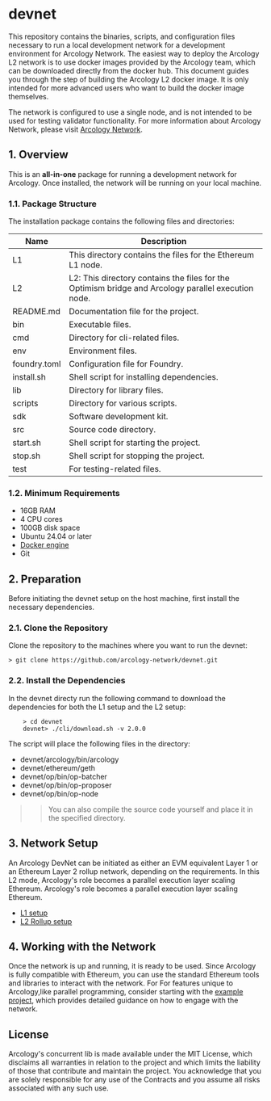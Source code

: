 # devnet

This repository contains the binaries, scripts, and configuration files necessary to run a local development network for a development environment for Arcology Network. The easiest way to deploy the Arcology L2 network is to use docker images provided by the Arcology team, which can be downloaded directly from the docker hub. This document guides you through the step of building the Arcology L2 docker image. It is only intended for more advanced users who want to build the docker image themselves.

The network is configured to use a single node, and is not intended to be used for testing validator functionality. For more information about Arcology Network, please visit [Arcology Network](https://doc.arcology.network/).

## 1. Overview

This is an **all-in-one** package for running a development network for Arcology. Once installed, the network will be running on your local machine. 

### 1.1. Package Structure

The installation package contains the following files and directories:

| Name         | Description                                   |
|--------------|---------------------------------------------- |
| L1           | This directory contains the files for the Ethereum L1 node.  |
| L2           | L2: This directory contains the files for the Optimism bridge and Arcology parallel execution node. |
| README.md    | Documentation file for the project.           |
| bin          | Executable files.        |
| cmd          | Directory for cli-related files.          |
| env          | Environment files.      |
| foundry.toml | Configuration file for Foundry.               |
| install.sh   | Shell script for installing dependencies.     |
| lib          | Directory for library files.                  |
| scripts      | Directory for various scripts.                |
| sdk          | Software development kit.                     |
| src          | Source code directory.                        |
| start.sh     | Shell script for starting the project.        |
| stop.sh      | Shell script for stopping the project.        |
| test         | For testing-related files.          |

### 1.2. Minimum Requirements

- 16GB RAM
- 4 CPU cores
- 100GB disk space
- Ubuntu 24.04 or later
- [Docker engine](https://docs.docker.com/engine/install/ubuntu/)
- Git

## 2. Preparation

Before initiating the devnet setup on the host machine, first install the necessary dependencies.

### 2.1. Clone the Repository

Clone the repository to the machines where you want to run the devnet:

```shell
> git clone https://github.com/arcology-network/devnet.git
```

### 2.2. Install the Dependencies

In the devnet directy run the following command to download the dependencies for both the L1 setup and the L2 setup:

```shell
    > cd devnet
    devnet> ./cli/download.sh -v 2.0.0
```

The script will place the following files in the directory:

- devnet/arcology/bin/arcology
- devnet/ethereum/geth
- devnet/op/bin/op-batcher
- devnet/op/bin/op-proposer
- devnet/op/bin/op-node

>> You can also compile the source code yourself and place it in the specified directory.

## 3. Network Setup

An Arcology DevNet can be initiated as either an EVM equivalent Layer 1 or an Ethereum Layer 2 rollup network, depending on the requirements. In this L2 mode, Arcology's role becomes a parallel execution layer scaling Ethereum. Arcology's role becomes a parallel execution layer scaling Ethereum.

- [L1 setup](./docs/l1.md)
- [L2 Rollup setup](./docs/l2.md)

## 4. Working with the Network

Once the network is up and running, it is ready to be used. Since Arcology is fully compatible with Ethereum, you can use the standard
Ethereum tools and libraries to interact with the network. For For features unique to Arcology,like parallel programming, consider starting with the [example project](https://github.com/arcology-network/examples), which provides detailed guidance on how to engage with the network.

## License

Arcology's concurrent lib is made available under the MIT License, which disclaims all warranties in relation to the project and which limits the liability of those that contribute and maintain the project. You acknowledge that you are solely responsible for any use of the Contracts and you assume all risks associated with any such use.

